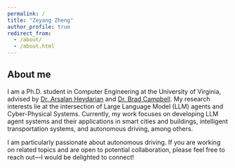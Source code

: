 ```yaml
---
permalink: /
title: "Zeyang Zheng"
author_profile: true
redirect_from: 
  - /about/
  - /about.html
---
```


About me
------
I am a Ph.D. student in Computer Engineering at the University of Virginia, advised by [Dr. Arsalan Heydarian](https://engineering.virginia.edu/faculty/arsalan-heydarian) and [Dr. Brad Campbell](https://engineering.virginia.edu/faculty/brad-campbell). My research interests lie at the intersection of Large Language Model (LLM) agents and Cyber-Physical Systems. Currently, my work focuses on developing LLM agent systems and their applications in smart cities and buildings, intelligent transportation systems, and autonomous driving, among others.

I am particularly passionate about autonomous driving. If you are working on related topics and are open to potential collaboration, please feel free to reach out—I would be delighted to connect!



<!-- <div style="margin-top: 150px; text-align: center;">
  <h3>Visitor Map</h3>
  <script type='text/javascript' id='clustrmaps' src='//cdn.clustrmaps.com/map_v2.js?cl=ffffff&w=100&t=n&d=87DcMLbNWACw_79Xw-iONNXtufw8345FHDsB-LVtVoQ&co=2d78ad&ct=ffffff&cmo=3acc3a&cmn=ff5353'></script>
</div> -->

<script type='text/javascript' id='clustrmaps' src='//cdn.clustrmaps.com/map_v2.js?cl=ffffff&w=100&t=n&d=87DcMLbNWACw_79Xw-iONNXtufw8345FHDsB-LVtVoQ&co=2d78ad&ct=ffffff&cmo=3acc3a&cmn=ff5353'></script>